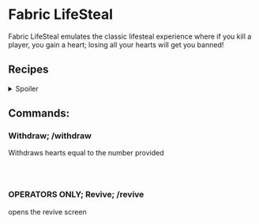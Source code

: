 # Fabric LifeSteal 

Fabric LifeSteal emulates the classic lifesteal experience where if you kill a player, you gain a heart; losing all your hearts will get you banned!


## Recipes


<details>
<summary>Spoiler</summary>

Heart Fragment ↓↓↓

![Heart Fragment](https://cdn.modrinth.com/data/cached_images/621d3805b670bb7a0c86976a75220c0507946cda.png)

Heart ↓↓↓

![Heart](https://cdn.modrinth.com/data/cached_images/634092de2893be263eca1d05b0905d568f365c60.png)

Beacon of Life ↓↓↓

![Beacon of Life](https://cdn.modrinth.com/data/cached_images/f48c958b8ca1767abc107e51574ec59aba13ecd8.png)

</details>


## Commands:
### Withdraw; /withdraw <amount>
Withdraws hearts equal to the number provided
### ‎ 
### OPERATORS ONLY; Revive; /revive
opens the revive screen
